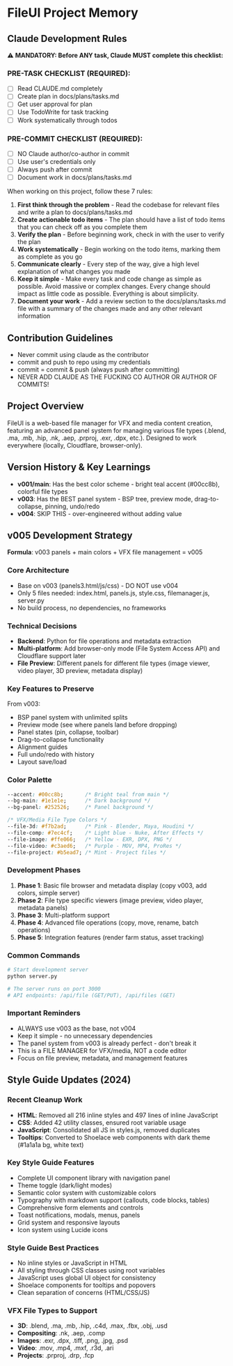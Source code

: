 # FileUI Project Memory

## Claude Development Rules

⚠️ **MANDATORY: Before ANY task, Claude MUST complete this checklist:**

### PRE-TASK CHECKLIST (REQUIRED):
- [ ] Read CLAUDE.md completely  
- [ ] Create plan in docs/plans/tasks.md
- [ ] Get user approval for plan
- [ ] Use TodoWrite for task tracking
- [ ] Work systematically through todos

### PRE-COMMIT CHECKLIST (REQUIRED):
- [ ] NO Claude author/co-author in commit
- [ ] Use user's credentials only
- [ ] Always push after commit
- [ ] Document work in docs/plans/tasks.md

When working on this project, follow these 7 rules:

1. **First think through the problem** - Read the codebase for relevant files and write a plan to docs/plans/tasks.md
2. **Create actionable todo items** - The plan should have a list of todo items that you can check off as you complete them
3. **Verify the plan** - Before beginning work, check in with the user to verify the plan
4. **Work systematically** - Begin working on the todo items, marking them as complete as you go
5. **Communicate clearly** - Every step of the way, give a high level explanation of what changes you made
6. **Keep it simple** - Make every task and code change as simple as possible. Avoid massive or complex changes. Every change should impact as little code as possible. Everything is about simplicity.
7. **Document your work** - Add a review section to the docs/plans/tasks.md file with a summary of the changes made and any other relevant information

## Contribution Guidelines
- Never commit using claude as the contributor 
- commit and push to repo using my credentials
- commit = commit & push (always push after committing) 
- NEVER ADD CLAUDE AS THE FUCKING CO AUTHOR OR AUTHOR OF COMMITS!

## Project Overview
FileUI is a web-based file manager for VFX and media content creation, featuring an advanced panel system for managing various file types (.blend, .ma, .mb, .hip, .nk, .aep, .prproj, .exr, .dpx, etc.). Designed to work everywhere (locally, Cloudflare, browser-only).

## Version History & Key Learnings
- **v001/main**: Has the best color scheme - bright teal accent (#00cc8b), colorful file types
- **v003**: Has the BEST panel system - BSP tree, preview mode, drag-to-collapse, pinning, undo/redo
- **v004**: SKIP THIS - over-engineered without adding value

## v005 Development Strategy
**Formula**: v003 panels + main colors + VFX file management = v005

### Core Architecture
- Base on v003 (panels3.html/js/css) - DO NOT use v004
- Only 5 files needed: index.html, panels.js, style.css, filemanager.js, server.py
- No build process, no dependencies, no frameworks

### Technical Decisions
- **Backend**: Python for file operations and metadata extraction
- **Multi-platform**: Add browser-only mode (File System Access API) and Cloudflare support later
- **File Preview**: Different panels for different file types (image viewer, video player, 3D preview, metadata display)

### Key Features to Preserve
From v003:
- BSP panel system with unlimited splits
- Preview mode (see where panels land before dropping)
- Panel states (pin, collapse, toolbar)
- Drag-to-collapse functionality
- Alignment guides
- Full undo/redo with history
- Layout save/load

### Color Palette
```css
--accent: #00cc8b;       /* Bright teal from main */
--bg-main: #1e1e1e;      /* Dark background */
--bg-panel: #252526;     /* Panel background */

/* VFX/Media File Type Colors */
--file-3d: #f7b2ad;      /* Pink - Blender, Maya, Houdini */
--file-comp: #7ec4cf;    /* Light blue - Nuke, After Effects */
--file-image: #ffe066;   /* Yellow - EXR, DPX, PNG */
--file-video: #c3aed6;   /* Purple - MOV, MP4, ProRes */
--file-project: #b5ead7; /* Mint - Project files */
```

### Development Phases
1. **Phase 1**: Basic file browser and metadata display (copy v003, add colors, simple server)
2. **Phase 2**: File type specific viewers (image preview, video player, metadata panels)
3. **Phase 3**: Multi-platform support
4. **Phase 4**: Advanced file operations (copy, move, rename, batch operations)
5. **Phase 5**: Integration features (render farm status, asset tracking)

### Common Commands
```bash
# Start development server
python server.py

# The server runs on port 3000
# API endpoints: /api/file (GET/PUT), /api/files (GET)
```

### Important Reminders
- ALWAYS use v003 as the base, not v004
- Keep it simple - no unnecessary dependencies
- The panel system from v003 is already perfect - don't break it
- This is a FILE MANAGER for VFX/media, NOT a code editor
- Focus on file preview, metadata, and management features

## Style Guide Updates (2024)

### Recent Cleanup Work
- **HTML**: Removed all 216 inline styles and 497 lines of inline JavaScript
- **CSS**: Added 42 utility classes, ensured root variable usage
- **JavaScript**: Consolidated all JS in styles.js, removed duplicates
- **Tooltips**: Converted to Shoelace web components with dark theme (#1a1a1a bg, white text)

### Key Style Guide Features
- Complete UI component library with navigation panel
- Theme toggle (dark/light modes)
- Semantic color system with customizable colors
- Typography with markdown support (callouts, code blocks, tables)
- Comprehensive form elements and controls
- Toast notifications, modals, menus, panels
- Grid system and responsive layouts
- Icon system using Lucide icons

### Style Guide Best Practices
- No inline styles or JavaScript in HTML
- All styling through CSS classes using root variables
- JavaScript uses global UI object for consistency
- Shoelace components for tooltips and popovers
- Clean separation of concerns (HTML/CSS/JS)

### VFX File Types to Support
- **3D**: .blend, .ma, .mb, .hip, .c4d, .max, .fbx, .obj, .usd
- **Compositing**: .nk, .aep, .comp
- **Images**: .exr, .dpx, .tiff, .png, .jpg, .psd
- **Video**: .mov, .mp4, .mxf, .r3d, .ari
- **Projects**: .prproj, .drp, .fcp